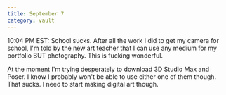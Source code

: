 ```yaml
---
title: September 7
category: vault
---
```


10:04 PM EST: School sucks. After all the work I did to get my camera for
school, I'm told by the new art teacher that I can use any medium for my
portfolio BUT photography. This is fucking wonderful.

At the moment I'm trying desperately to download 3D Studio Max and Poser. I
know I probably won't be able to use either one of them though. That sucks. I
need to start making digital art though.
